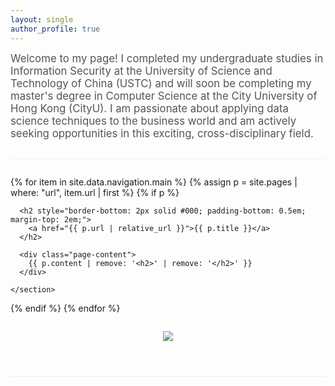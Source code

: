 ```yaml
---
layout: single
author_profile: true
---
```



<div class="welcome-section" style="margin-bottom: 2em; padding-bottom: 1em; border-bottom: 1px solid #eee;">
  
  
  <p style="font-size: 1.2em; color: #555; margin-top: 0;">Welcome to my page! I completed my undergraduate studies in Information Security at the University of Science and Technology of China (USTC) and will soon be completing my master's degree in Computer Science at the City University of Hong Kong (CityU). I am passionate about applying data science techniques to the business world and am actively seeking opportunities in this exciting, cross-disciplinary field.</p>


</div>







<div class="welcome-section" style="margin-bottom: 2em; padding-bottom: 1em; border-bottom: 1px solid #eee;">

{% for item in site.data.navigation.main %}
  {% assign p = site.pages | where: "url", item.url | first %}
  {% if p %}
    <section id="{{ item.title | slugify }}" class="page-summary" style="margin-bottom: 3em;">
      
      <h2 style="border-bottom: 2px solid #000; padding-bottom: 0.5em; margin-top: 2em;">
        <a href="{{ p.url | relative_url }}">{{ p.title }}</a>
      </h2>

      <div class="page-content">
        {{ p.content | remove: '<h2>' | remove: '</h2>' }}
      </div>

    </section>
  {% endif %}
{% endfor %}



<div style="display: flex; justify-content: center; margin: 2em 0;">
  <a href="https://clustrmaps.com/site/1c7ct" title="ClustrMaps">
    <img src="//www.clustrmaps.com/map_v2.png?d=TtQYZYFrk87LEWmUBSwoKSS3gQYl6vR5iALr2DB9cO4&cl=ffffff" />
  </a>
</div>
